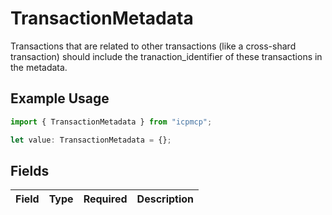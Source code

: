 # TransactionMetadata

Transactions that are related to other transactions (like a cross-shard transaction) should include the tranaction_identifier of these transactions in the metadata.

## Example Usage

```typescript
import { TransactionMetadata } from "icpmcp";

let value: TransactionMetadata = {};
```

## Fields

| Field       | Type        | Required    | Description |
| ----------- | ----------- | ----------- | ----------- |